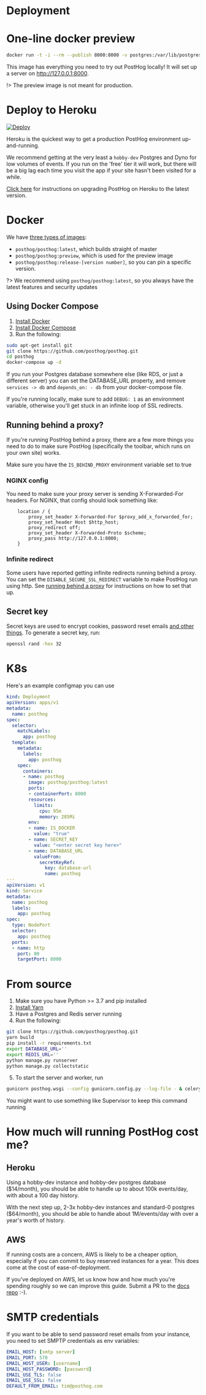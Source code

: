 # Deployment

# One-line docker preview

```bash
docker run -t -i --rm --publish 8000:8000 -v postgres:/var/lib/postgresql posthog/posthog:preview
```

This image has everything you need to try out PostHog locally! It will set up a server on http://127.0.0.1:8000.

!> The preview image is not meant for production.

# Deploy to Heroku

[![Deploy](https://www.herokucdn.com/deploy/button.svg)](https://heroku.com/deploy?template=https://github.com/posthog/posthog)

Heroku is the quickest way to get a production PostHog environment up-and-running.

We recommend getting at the very least a `hobby-dev` Postgres and Dyno for low volumes of events. If you run on the 'free' tier it will work, but there will be a big lag each time you visit the app if your site hasn't been visited for a while.

[Click here](/upgrading-PostHog) for instructions on upgrading PostHog on Heroku to the latest version.

# Docker

We have [three types of images](https://hub.docker.com/r/posthog/posthog):

 - `posthog/posthog:latest`, which builds straight of master
 - `posthog/posthog:preview`, which is used for the preview image
 - `posthog/posthog:release-[version number]`, so you can pin a specific version.

?> We recommend using `posthog/posthog:latest`, so you always have the latest features and security updates

## Using Docker Compose 

1. [Install Docker](https://docs.docker.com/installation/ubuntulinux/)
2. [Install Docker Compose](https://docs.docker.com/compose/install/)
3. Run the following:
```bash
sudo apt-get install git
git clone https://github.com/posthog/posthog.git
cd posthog
docker-compose up -d
```

If you run your Postgres database somewhere else (like RDS, or just a different server) you can set the DATABASE_URL property, and remove `services -> db` and `depends_on: - db` from your docker-compose file.

If you're running locally, make sure to add `DEBUG: 1` as an environment variable, otherwise you'll get stuck in an infinite loop of SSL redirects.


## Running behind a proxy?

If you're running PostHog behind a proxy, there are a few more things you need to do to make sure PostHog (specifically the toolbar, which runs on your own site) works.

Make sure you have the `IS_BEHIND_PROXY` environment variable set to true

### NGINX config

You need to make sure your proxy server is sending X-Forwarded-For headers. For NGINX, that config should look something like:

```nginx
    location / {
        proxy_set_header X-Forwarded-For $proxy_add_x_forwarded_for;
        proxy_set_header Host $http_host;
        proxy_redirect off;
        proxy_set_header X-Forwarded-Proto $scheme;
        proxy_pass http://127.0.0.1:8000;
    }
```

### Infinite redirect

Some users have reported getting infinite redirects running behind a proxy. You can set the `DISABLE_SECURE_SSL_REDIRECT` variable to make PostHog run using http.
See [running behind a proxy](/running-behind-a-proxy) for instructions on how to set that up.

## Secret key

Secret keys are used to encrypt cookies, password reset emails [and other things](https://docs.djangoproject.com/en/3.0/ref/settings/#secret-key). To generate a secret key, run:

```bash
openssl rand -hex 32
```

# K8s

Here's an example configmap you can use
```yaml
kind: Deployment
apiVersion: apps/v1
metadata:
  name: posthog
spec:
  selector:
    matchLabels:
      app: posthog
  template:
    metadata:
      labels:
        app: posthog
    spec:
      containers:
      - name: posthog
        image: posthog/posthog:latest
        ports:
        - containerPort: 8000
        resources:
          limits:
            cpu: 95m
            memory: 285Mi
        env:
        - name: IS_DOCKER
          value: "true"
        - name: SECRET_KEY
          value: "<enter secret key here>"
        - name: DATABASE_URL
          valueFrom:
            secretKeyRef:
              key: database-url
              name: posthog
---
apiVersion: v1
kind: Service
metadata:
  name: posthog
  labels:
    app: posthog
spec:
  type: NodePort
  selector:
    app: posthog
  ports:
  - name: http
    port: 80
    targetPort: 8000
```

# From source
1. Make sure you have Python >= 3.7 and pip installed
2. [Install Yarn](https://classic.yarnpkg.com/en/docs/install/#mac-stable)
3. Have a Postgres and Redis server running
4. Run the following:
```bash
git clone https://github.com/posthog/posthog.git
yarn build
pip install -r requirements.txt
export DATABASE_URL=''
export REDIS_URL=''
python manage.py runserver
python manage.py collectstatic
```
5. To start the server and worker, run
```bash
gunicorn posthog.wsgi --config gunicorn.config.py --log-file - & celery -A posthog worker
```
You might want to use something like Supervisor to keep this command running


# How much will running PostHog cost me?

## Heroku

Using a hobby-dev instance and hobby-dev postgres database ($14/month), you should be able to handle up to about 100k events/day, with about a 100 day history.

With the next step up, 2-3x hobby-dev instances and standard-0 postgres ($64/month), you should be able to handle about 1M/events/day with over a year's worth of history.

## AWS

If running costs are a concern, AWS is likely to be a cheaper option, especially if you can commit to buy reserved instances for a year. This does come at the cost of ease-of-deployment.

If you've deployed on AWS, let us know how and how much you're spending roughly so we can improve this guide. Submit a PR to the [docs repo](https://github.com/PostHog/docs) :-).


# SMTP credentials

If you want to be able to send password reset emails from your instance, you need to set SMPTP credentials as env variables:

```yaml
EMAIL_HOST: [smtp server]
EMAIL_PORT: 578
EMAIL_HOST_USER: [username]
EMAIL_HOST_PASSWORD: [password]
EMAIL_USE_TLS: false
EMAIL_USE_SSL: false
DEFAULT_FROM_EMAIL: tim@posthog.com
```